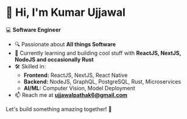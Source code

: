 # 👋 Hi, I'm Kumar Ujjawal  

💻 **Software Engineer** 

- 🔍 Passionate about **All things Software**  
- 🌱 Currently learning and building cool stuff with **ReactJS, NextJS, NodeJS and occasionally Rust**  
- 🛠️ Skilled in:  
  - **Frontend:** ReactJS, NextJS, React Native
  - **Backend:** NodeJS, GraphQL, PostgreSQL, Rust, Microservices  
  - **AI/ML:** Computer Vision, Model Deployment  
- 📫 Reach me at **ujjawalpathak6@gmail.com**  

Let's build something amazing together! 🚀  


<!---
kumarUjjawal/kumarUjjawal is a ✨ special ✨ repository because its `README.md` (this file) appears on your GitHub profile.
You can click the Preview link to take a look at your changes.
--->
